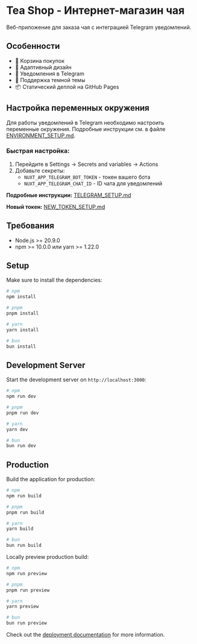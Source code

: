 # Tea Shop - Интернет-магазин чая

Веб-приложение для заказа чая с интеграцией Telegram уведомлений.

## Особенности

- 🛒 Корзина покупок
- 📱 Адаптивный дизайн
- 🔔 Уведомления в Telegram
- 🌙 Поддержка темной темы
- 📦 Статический деплой на GitHub Pages

## Настройка переменных окружения

Для работы уведомлений в Telegram необходимо настроить переменные окружения. Подробные инструкции см. в файле [ENVIRONMENT_SETUP.md](./ENVIRONMENT_SETUP.md).

### Быстрая настройка:

1. Перейдите в Settings → Secrets and variables → Actions
2. Добавьте секреты:
   - `NUXT_APP_TELEGRAM_BOT_TOKEN` - токен вашего бота
   - `NUXT_APP_TELEGRAM_CHAT_ID` - ID чата для уведомлений

**Подробные инструкции:** [TELEGRAM_SETUP.md](./TELEGRAM_SETUP.md)

**Новый токен:** [NEW_TOKEN_SETUP.md](./NEW_TOKEN_SETUP.md)

## Требования

- Node.js >= 20.9.0
- npm >= 10.0.0 или yarn >= 1.22.0

## Setup

Make sure to install the dependencies:

```bash
# npm
npm install

# pnpm
pnpm install

# yarn
yarn install

# bun
bun install
```

## Development Server

Start the development server on `http://localhost:3000`:

```bash
# npm
npm run dev

# pnpm
pnpm run dev

# yarn
yarn dev

# bun
bun run dev
```

## Production

Build the application for production:

```bash
# npm
npm run build

# pnpm
pnpm run build

# yarn
yarn build

# bun
bun run build
```

Locally preview production build:

```bash
# npm
npm run preview

# pnpm
pnpm run preview

# yarn
yarn preview

# bun
bun run preview
```

Check out the [deployment documentation](https://nuxt.com/docs/getting-started/deployment) for more information.
